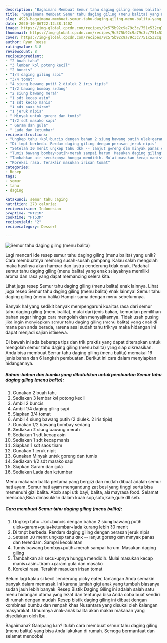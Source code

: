 ```yaml
---
description: "Bagaimana Membuat Semur tahu daging giling (menu balita) yang Lezat Sekali"
title: "Bagaimana Membuat Semur tahu daging giling (menu balita) yang Lezat Sekali"
slug: 4928-bagaimana-membuat-semur-tahu-daging-giling-menu-balita-yang-lezat-sekali
date: 2020-10-06T22:12:38.140Z
image: https://img-global.cpcdn.com/recipes/9c575b92c9a79c3c/751x532cq70/semur-tahu-daging-giling-menu-balita-foto-resep-utama.jpg
thumbnail: https://img-global.cpcdn.com/recipes/9c575b92c9a79c3c/751x532cq70/semur-tahu-daging-giling-menu-balita-foto-resep-utama.jpg
cover: https://img-global.cpcdn.com/recipes/9c575b92c9a79c3c/751x532cq70/semur-tahu-daging-giling-menu-balita-foto-resep-utama.jpg
author: Ryan Reese
ratingvalue: 3.8
reviewcount: 8
recipeingredient:
- "2 buah tahu"
- "3 lembar kol potong kecil"
- "2 buncis"
- "1/4 daging giling sapi"
- "3/4 tomat"
- "4 siung bawang putih 2 diulek 2 iris tipis"
- "1/2 bawang bombay sedang"
- "2 siung bawang merah"
- "1 sdt kecap asin"
- "1 sdt kecap manis"
- "1 sdt saos tiram"
- "1 jeruk nipis"
- " Minyak untuk goreng dan tumis"
- "1/2 sdt masako sapi"
- " Garam dan gula"
- " Lada dan ketumbar"
recipeinstructions:
- "Ungkep tahu +kol+buncis dengan bahan 2 siung bawang putih ulek+garam+gula+ketumbar+lada kurang lebih 30 menit"
- "Di tmpt berbeda. Rendam daging giling dengan perasan jeruk nipis"
- "Setelah 30 menit ungkep tahu dkk -- lanjut goreng dlm minyak panas dan terendam. Sampai kecoklatan"
- "Tumis bawang bombay+putih+merah sampai harum. Masukan daging giling"
- "Tambahkan air secukupnya hungga mendidih. Mulai masukan kecap manis+asin+tiram +garam gula dan masako"
- "Koreksi rasa. Terakhir masukan irisan tomat"
categories:
- Resep
tags:
- semur
- tahu
- daging

katakunci: semur tahu daging 
nutrition: 278 calories
recipecuisine: Indonesian
preptime: "PT21M"
cooktime: "PT53M"
recipeyield: "2"
recipecategory: Dessert

---
```



![Semur tahu daging giling (menu balita)](https://img-global.cpcdn.com/recipes/9c575b92c9a79c3c/751x532cq70/semur-tahu-daging-giling-menu-balita-foto-resep-utama.jpg)

Lagi mencari ide resep semur tahu daging giling (menu balita) yang unik? Cara membuatnya memang susah-susah gampang. Kalau salah mengolah maka hasilnya akan hambar dan justru cenderung tidak enak. Padahal semur tahu daging giling (menu balita) yang enak selayaknya memiliki aroma dan rasa yang dapat memancing selera kita.

Lihat juga resep Semur tahu daging giling (menu balita) enak lainnya. Lihat juga resep Semur tahu daging giling (menu balita) enak lainnya! Semur tahu daging giling (menu balita) Hampir sama dengan menu sebelumnya.

Banyak hal yang sedikit banyak mempengaruhi kualitas rasa dari semur tahu daging giling (menu balita), mulai dari jenis bahan, kemudian pemilihan bahan segar hingga cara mengolah dan menyajikannya. Tidak usah pusing jika ingin menyiapkan semur tahu daging giling (menu balita) yang enak di mana pun anda berada, karena asal sudah tahu triknya maka hidangan ini dapat menjadi sajian istimewa.


Di bawah ini ada beberapa tips dan trik praktis yang dapat diterapkan untuk mengolah semur tahu daging giling (menu balita) yang siap dikreasikan. Anda bisa membuat Semur tahu daging giling (menu balita) memakai 16 jenis bahan dan 6 langkah pembuatan. Berikut ini cara dalam menyiapkan hidangannya.

<!--inarticleads1-->

##### Bahan-bahan dan bumbu yang dibutuhkan untuk pembuatan Semur tahu daging giling (menu balita):

1. Gunakan 2 buah tahu
1. Sediakan 3 lembar kol potong kecil
1. Ambil 2 buncis
1. Ambil 1/4 daging giling sapi
1. Siapkan 3/4 tomat
1. Ambil 4 siung bawang putih (2 diulek. 2 iris tipis)
1. Gunakan 1/2 bawang bombay sedang
1. Sediakan 2 siung bawang merah
1. Sediakan 1 sdt kecap asin
1. Sediakan 1 sdt kecap manis
1. Siapkan 1 sdt saos tiram
1. Gunakan 1 jeruk nipis
1. Gunakan  Minyak untuk goreng dan tumis
1. Sediakan 1/2 sdt masako sapi
1. Siapkan  Garam dan gula
1. Sediakan  Lada dan ketumbar


Menu makanan balita pertama yang bergizi dan mudah dibuat adalah semur hati ayam. Semur hati ayam mengandung zat besi yang tinggi serta bisa memenuhi gizi balita. Abob sapi utk bayi, balita, ala mayrasa food. Selamat mencoba,Bisa dimasukkan dalam kuah sop,soto,kare,gule dll seb. 

<!--inarticleads2-->

##### Cara membuat Semur tahu daging giling (menu balita):

1. Ungkep tahu +kol+buncis dengan bahan 2 siung bawang putih ulek+garam+gula+ketumbar+lada kurang lebih 30 menit
1. Di tmpt berbeda. Rendam daging giling dengan perasan jeruk nipis
1. Setelah 30 menit ungkep tahu dkk -- lanjut goreng dlm minyak panas dan terendam. Sampai kecoklatan
1. Tumis bawang bombay+putih+merah sampai harum. Masukan daging giling
1. Tambahkan air secukupnya hungga mendidih. Mulai masukan kecap manis+asin+tiram +garam gula dan masako
1. Koreksi rasa. Terakhir masukan irisan tomat


Belum lagi kalau si kecil cenderung picky eater, tantangan Anda semakin banyak dalam memasak. Ini karena jumlah gigi anak yang tumbuh biasanya sudah jauh lebih banyak. Resep Bistik Daging Giling ini adalah salah satu menu hidangan utama yang lezat dan tentunya bisa Anda coba buat sendiri di rumah dengan mudah. Resep bistik daging giling ini dibuat dengan kombinasi bumbu dan rempah khas Nusantara yang disukai oleh kalangan masyarakat. Umumnya anak-anak balita akan makan makanan yang disediakan oleh Ibu. 

Bagaimana? Gampang kan? Itulah cara membuat semur tahu daging giling (menu balita) yang bisa Anda lakukan di rumah. Semoga bermanfaat dan selamat mencoba!
